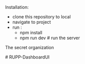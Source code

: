 Installation:

- clone this repository to local
- navigate to project
- run :
  + npm install
  + npm run dev # run the server


The secret organization

#   R U P P - D a s h b o a r d U I 
 
 
